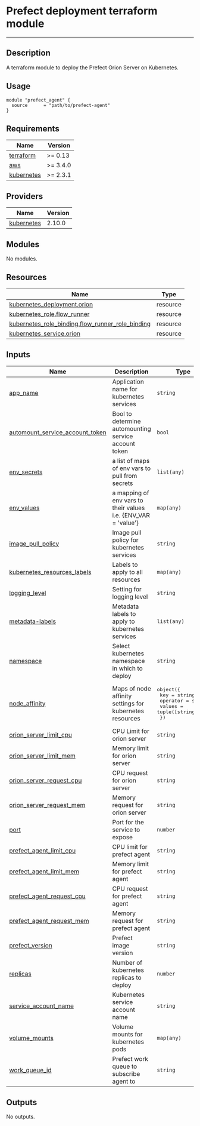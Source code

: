 # Prefect deployment terraform module

---

## Description

A terraform module to deploy the Prefect Orion Server on Kubernetes.

## Usage

```hcl
module "prefect_agent" {
  source      = "path/to/prefect-agent"
}
```
<!-- BEGIN_TF_DOCS -->
## Requirements

| Name | Version |
|------|---------|
| <a name="requirement_terraform"></a> [terraform](#requirement\_terraform) | >= 0.13 |
| <a name="requirement_aws"></a> [aws](#requirement\_aws) | >= 3.4.0 |
| <a name="requirement_kubernetes"></a> [kubernetes](#requirement\_kubernetes) | >= 2.3.1 |

## Providers

| Name | Version |
|------|---------|
| <a name="provider_kubernetes"></a> [kubernetes](#provider\_kubernetes) | 2.10.0 |

## Modules

No modules.

## Resources

| Name | Type |
|------|------|
| [kubernetes_deployment.orion](https://registry.terraform.io/providers/hashicorp/kubernetes/latest/docs/resources/deployment) | resource |
| [kubernetes_role.flow_runner](https://registry.terraform.io/providers/hashicorp/kubernetes/latest/docs/resources/role) | resource |
| [kubernetes_role_binding.flow_runner_role_binding](https://registry.terraform.io/providers/hashicorp/kubernetes/latest/docs/resources/role_binding) | resource |
| [kubernetes_service.orion](https://registry.terraform.io/providers/hashicorp/kubernetes/latest/docs/resources/service) | resource |

## Inputs

| Name | Description | Type | Default | Required |
|------|-------------|------|---------|:--------:|
| <a name="input_app_name"></a> [app\_name](#input\_app\_name) | Application name for kubernetes services | `string` | `"orion"` | no |
| <a name="input_automount_service_account_token"></a> [automount\_service\_account\_token](#input\_automount\_service\_account\_token) | Bool to determine automounting service account token | `bool` | `true` | no |
| <a name="input_env_secrets"></a> [env\_secrets](#input\_env\_secrets) | a list of maps of env vars to pull from secrets | `list(any)` | `[]` | no |
| <a name="input_env_values"></a> [env\_values](#input\_env\_values) | a mapping of env vars to their values i.e. {ENV\_VAR = 'value'} | `map(any)` | `{}` | no |
| <a name="input_image_pull_policy"></a> [image\_pull\_policy](#input\_image\_pull\_policy) | Image pull policy for kubernetes services | `string` | `"Always"` | no |
| <a name="input_kubernetes_resources_labels"></a> [kubernetes\_resources\_labels](#input\_kubernetes\_resources\_labels) | Labels to apply to all resources | `map(any)` | `{}` | no |
| <a name="input_logging_level"></a> [logging\_level](#input\_logging\_level) | Setting for logging level | `string` | `"INFO"` | no |
| <a name="input_metadata-labels"></a> [metadata-labels](#input\_metadata-labels) | Metadata labels to apply to kubernetes services | `list(any)` | `[]` | no |
| <a name="input_namespace"></a> [namespace](#input\_namespace) | Select kubernetes namespace in which to deploy | `string` | `"prefect"` | no |
| <a name="input_node_affinity"></a> [node\_affinity](#input\_node\_affinity) | Maps of node affinity settings for kubernetes resources | <pre>object({<br>    key      = string<br>    operator = string<br>    values   = tuple([string])<br>  })</pre> | `null` | no |
| <a name="input_orion_server_limit_cpu"></a> [orion\_server\_limit\_cpu](#input\_orion\_server\_limit\_cpu) | CPU Limit for orion server | `string` | `"500m"` | no |
| <a name="input_orion_server_limit_mem"></a> [orion\_server\_limit\_mem](#input\_orion\_server\_limit\_mem) | Memory limit for orion server | `string` | `"128Mi"` | no |
| <a name="input_orion_server_request_cpu"></a> [orion\_server\_request\_cpu](#input\_orion\_server\_request\_cpu) | CPU request for orion server | `string` | `"100m"` | no |
| <a name="input_orion_server_request_mem"></a> [orion\_server\_request\_mem](#input\_orion\_server\_request\_mem) | Memory request for orion server | `string` | `"100Mi"` | no |
| <a name="input_port"></a> [port](#input\_port) | Port for the service to expose | `number` | `4200` | no |
| <a name="input_prefect_agent_limit_cpu"></a> [prefect\_agent\_limit\_cpu](#input\_prefect\_agent\_limit\_cpu) | CPU limit for prefect agent | `string` | `"500m"` | no |
| <a name="input_prefect_agent_limit_mem"></a> [prefect\_agent\_limit\_mem](#input\_prefect\_agent\_limit\_mem) | Memory limit for prefect agent | `string` | `"128Mi"` | no |
| <a name="input_prefect_agent_request_cpu"></a> [prefect\_agent\_request\_cpu](#input\_prefect\_agent\_request\_cpu) | CPU request for prefect agent | `string` | `"100m"` | no |
| <a name="input_prefect_agent_request_mem"></a> [prefect\_agent\_request\_mem](#input\_prefect\_agent\_request\_mem) | Memory request for prefect agent | `string` | `"100Mi"` | no |
| <a name="input_prefect_version"></a> [prefect\_version](#input\_prefect\_version) | Prefect image version | `string` | `"2.0b3"` | no |
| <a name="input_replicas"></a> [replicas](#input\_replicas) | Number of kubernetes replicas to deploy | `number` | `1` | no |
| <a name="input_service_account_name"></a> [service\_account\_name](#input\_service\_account\_name) | Kubernetes service account name | `string` | `"prefect-orion"` | no |
| <a name="input_volume_mounts"></a> [volume\_mounts](#input\_volume\_mounts) | Volume mounts for kubernetes pods | `map(any)` | `{}` | no |
| <a name="input_work_queue_id"></a> [work\_queue\_id](#input\_work\_queue\_id) | Prefect work queue to subscribe agent to | `string` | `"kubernetes"` | no |

## Outputs

No outputs.
<!-- END_TF_DOCS -->